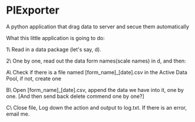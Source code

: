 # PIExporter
A python application that drag data to server and secue them automatically

What this little application is going to do:

1\ Read in a data package (let's say, d).

2\ One by one, read out the data form names(scale names) in d, and then:

A\ Check if there is a file named [form_name]_[date].csv in the Active Data Pool, if not, create one

B\ Open [form_name]_[date].csv, append the data we have into it, one by one. [And then send back delete commend one by one?]

C\ Close file, Log down the action and output to log.txt. If there is an error, email me.
 
